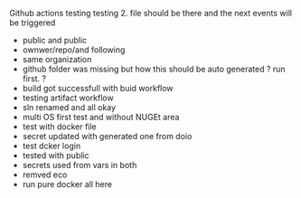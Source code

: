 Github actions testing
testing 2. file should be there and the next events will be triggered
* public and public
* ownwer/repo/and following
* same organization
* github folder was missing but how this should be auto generated ? run first. ?
* build got successfull with buid workflow
* testing artifact workflow
* sln renamed and all okay
* multi OS first test and without NUGEt area
* test with docker file
* secret updated with generated one from doio
* test dcker login
* tested with public
* secrets used from vars in both
* remved eco
* run pure docker all here
